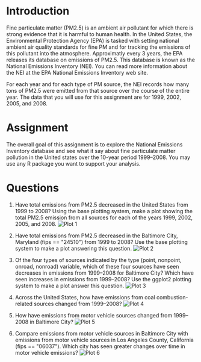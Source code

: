 # Introduction

Fine particulate matter (PM2.5) is an ambient air pollutant for which there is
strong evidence that it is harmful to human health. In the United States, the
Environmental Protection Agency (EPA) is tasked with setting national ambient
air quality standards for fine PM and for tracking the emissions of this
pollutant into the atmosphere. Approximatly every 3 years, the EPA releases its
database on emissions of PM2.5. This database is known as the National Emissions
Inventory (NEI). You can read more information about the NEI at the EPA National
Emissions Inventory web site.

For each year and for each type of PM source, the NEI records how many tons of
PM2.5 were emitted from that source over the course of the entire year. The data
that you will use for this assignment are for 1999, 2002, 2005, and 2008.


# Assignment

The overall goal of this assignment is to explore the National Emissions
Inventory database and see what it say about fine particulate matter pollution
in the United states over the 10-year period 1999–2008. You may use any R
package you want to support your analysis.

# Questions

1. Have total emissions from PM2.5 decreased in the United States from 1999 to
2008? Using the base plotting system, make a plot showing the total PM2.5
emission from all sources for each of the years 1999, 2002, 2005, and 2008.
![Plot 1](./plot1.png)

2. Have total emissions from PM2.5 decreased in the Baltimore City, Maryland
(fips == "24510") from 1999 to 2008? Use the base plotting system to make a plot
answering this question.
![Plot 2](./plot2.png)

3. Of the four types of sources indicated by the type (point, nonpoint, onroad,
nonroad) variable, which of these four sources have seen decreases in emissions
from 1999–2008 for Baltimore City? Which have seen increases in emissions from
1999–2008? Use the ggplot2 plotting system to make a plot answer this question.
![Plot 3](./plot3.png)

4. Across the United States, how have emissions from coal combustion-related
sources changed from 1999–2008?
![Plot 4](./plot4.png)

5. How have emissions from motor vehicle sources changed from 1999–2008 in
Baltimore City?
![Plot 5](./plot5.png)

6. Compare emissions from motor vehicle sources in Baltimore City with emissions
from motor vehicle sources in Los Angeles County, California (fips == "06037").
Which city has seen greater changes over time in motor vehicle emissions?
![Plot 6](./plot6.png)
